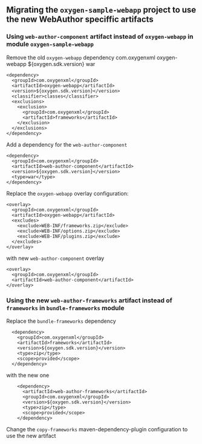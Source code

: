## Migrating the ``oxygen-sample-webapp`` project to use the new WebAuthor speciffic artifacts

### Using ``web-author-component`` artifact instead of ``oxygen-webapp`` in module ``oxygen-sample-webapp``


Remove the old ``oxygen-webapp`` dependency
    <dependency>
      <groupId>com.oxygenxml</groupId>
      <artifactId>oxygen-webapp</artifactId>
      <version>${oxygen.sdk.version}</version>
      <type>war</type>
      <exclusions>
        <exclusion>
          <groupId>*</groupId>
          <artifactId>*</artifactId>
        </exclusion>
      </exclusions>
    </dependency>

    <dependency>
      <groupId>com.oxygenxml</groupId>
      <artifactId>oxygen-webapp</artifactId>
      <version>${oxygen.sdk.version}</version>
      <classifier>classes</classifier>
      <exclusions>
        <exclusion>
          <groupId>com.oxygenxml</groupId>
          <artifactId>frameworks</artifactId>
        </exclusion>
      </exclusions>
    </dependency>

Add a dependency for the ``web-author-component``

    <dependency>
      <groupId>com.oxygenxml</groupId>
      <artifactId>web-author-component</artifactId>
      <version>${oxygen.sdk.version}</version>
      <type>war</type>
    </dependency>


Replace the ``oxygen-webapp`` overlay configuration:
```
<overlay>
  <groupId>com.oxygenxml</groupId>
  <artifactId>oxygen-webapp</artifactId>
  <excludes>
    <exclude>WEB-INF/frameworks.zip</exclude>
    <exclude>WEB-INF/options.zip</exclude>
    <exclude>WEB-INF/plugins.zip</exclude>
  </excludes>
</overlay>
````

with new ``web-author-component`` overlay
```
<overlay>
  <groupId>com.oxygenxml</groupId>
  <artifactId>web-author-component</artifactId>
</overlay>
```

### Using the new ``web-author-frameworks`` artifact instead of ``frameworks`` in ``bundle-frameworks`` module

Replace the ``bundle-frameworks`` dependency
```
  <dependency>
    <groupId>com.oxygenxml</groupId>
    <artifactId>frameworks</artifactId>
    <version>${oxygen.sdk.version}</version>
    <type>zip</type>
    <scope>provided</scope>
  </dependency>
```
with the new one
```
    <dependency>
      <artifactId>web-author-frameworks</artifactId>
      <groupId>com.oxygenxml</groupId>
      <version>${oxygen.sdk.version}</version>
      <type>zip</type>
      <scope>provided</scope>
    </dependency>
```

Change the `copy-frameworks` maven-dependency-plugin configuration to use the new artifact
